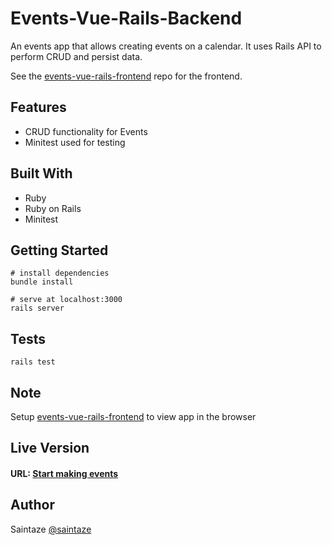 # Events-Vue-Rails-Backend
An events app that allows creating events on a calendar. It uses Rails API to perform CRUD and persist data.

See the [events-vue-rails-frontend](https://vue-notes.ayezahmed.now.sh/) repo for the frontend.

## Features
+ CRUD functionality for Events
+ Minitest used for testing

## Built With
+ Ruby
+ Ruby on Rails 
+ Minitest

## Getting Started
```
# install dependencies
bundle install

# serve at localhost:3000
rails server
```
## Tests

```
rails test

```

## Note

Setup [events-vue-rails-frontend](https://vue-notes.ayezahmed.now.sh/) to view app in the browser

## Live Version
#### URL: [Start making events](https://vue-notes.ayezahmed.now.sh/)

## Author
Saintaze [@saintaze](https://github.com/saintaze/)
